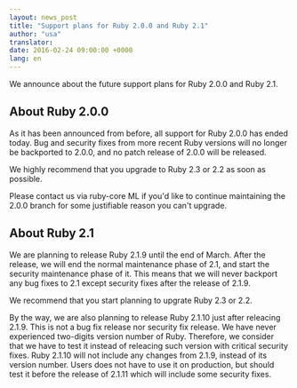 ```yaml
---
layout: news_post
title: "Support plans for Ruby 2.0.0 and Ruby 2.1"
author: "usa"
translator:
date: 2016-02-24 09:00:00 +0000
lang: en
---
```


We announce about the future support plans for Ruby 2.0.0 and Ruby 2.1.

## About Ruby 2.0.0

As it has been announced from before, all support for Ruby 2.0.0 has ended today.
Bug and security fixes from more recent Ruby versions will no longer be backported to 2.0.0, and no patch release of 2.0.0 will be released.

We highly recommend that you upgrade to Ruby 2.3 or 2.2 as soon as possible.

Please contact us via ruby-core ML if you'd like to continue maintaining the 2.0.0 branch for some justifiable reason you can't upgrade.

## About Ruby 2.1

We are planning to release Ruby 2.1.9 until the end of March.
After the release, we will end the normal maintenance phase of 2.1, and start the security maintenance phase of it.
This means that we will never backport any bug fixes to 2.1 except security fixes after the release of 2.1.9.

We recommend that you start planning to upgrate Ruby 2.3 or 2.2.

By the way, we are also planning to release Ruby 2.1.10 just after releacing 2.1.9.
This is not a bug fix release nor security fix release.
We have never experienced two-digits version number of Ruby.
Therefore, we consider that we have to test it instead of releacing such version with critical security fixes.
Ruby 2.1.10 will not include any changes from 2.1.9, instead of its version number.
Users does not have to use it on production, but should test it before the release of 2.1.11 which will include some security fixes.

